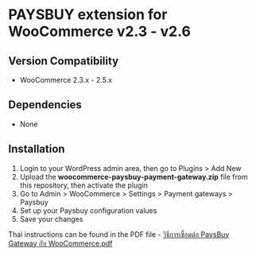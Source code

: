 # PAYSBUY extension for WooCommerce v2.3 - v2.6

## Version Compatibility
- WooCommerce 2.3.x - 2.5.x

## Dependencies
- None

## Installation

1. Login to your WordPress admin area, then go to Plugins > Add New
1. Upload the **woocommerce-paysbuy-payment-gateway.zip** file from this repository, then activate the plugin
1. Go to Admin > WooCommerce > Settings > Payment gateways > Paysbuy
1. Set up your Paysbuy configuration values
1. Save your changes

Thai instructions can be found in the PDF file - [วิธีการเชื่อมต่อ PaysBuy Gateway กับ WooCommerce.pdf](https://bitbucket.org/psb_gateway/psb-woocommerce2.3/raw/b0fd3684202276f8f64df7fe593f639a7394b119/%E0%B8%A7%E0%B8%B4%E0%B8%98%E0%B8%B5%E0%B8%81%E0%B8%B2%E0%B8%A3%E0%B9%80%E0%B8%8A%E0%B8%B7%E0%B9%88%E0%B8%AD%E0%B8%A1%E0%B8%95%E0%B9%88%E0%B8%AD%20PaysBuy%20Gateway%20%E0%B8%81%E0%B8%B1%E0%B8%9A%20WooCommerce.pdf)